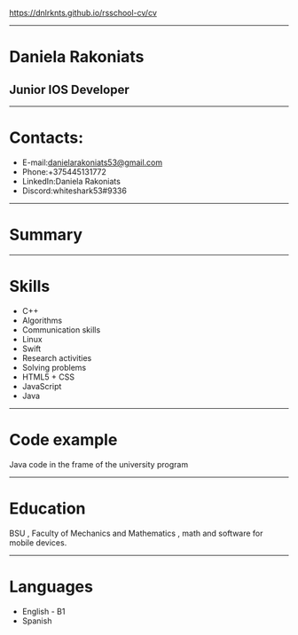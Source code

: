 <https://dnlrknts.github.io/rsschool-cv/cv>
***
#  Daniela Rakoniats
## Junior IOS Developer
***
# Contacts:
*  E-mail:<danielarakoniats53@gmail.com>
*   Phone:+375445131772
*   LinkedIn:Daniela Rakoniats
*   Discord:whiteshark53#9336
***
# Summary

***
# Skills
*  C++
*  Algorithms
*  Communication skills
*  Linux
*  Swift
*  Research activities
*  Solving problems
*  HTML5 + CSS
*  JavaScript
*  Java
***
# Code example
Java code in the frame of the university program

***
# Education
BSU , Faculty of Mechanics and Mathematics , math and software for mobile devices.
***
# Languages
* English - B1
* Spanish
